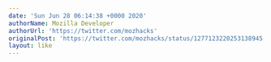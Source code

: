 ```yaml
---
date: 'Sun Jun 28 06:14:38 +0000 2020'
authorName: Mozilla Developer
authorUrl: 'https://twitter.com/mozhacks'
originalPost: 'https://twitter.com/mozhacks/status/1277123220253138945'
layout: like
---
```

